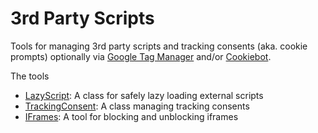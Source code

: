 # 3rd Party Scripts

Tools for managing 3rd party scripts and tracking consents (aka. cookie
prompts) optionally via [Google Tag
Manager](https://marketingplatform.google.com/about/tag-manager/) and/or [Cookiebot](https://www.cookiebot.com/).

The tools

-   [LazyScript](docs/lazy-script.md): A class for safely lazy loading external scripts
-   [TrackingConsent](docs/tracking-consent.md): A class managing tracking consents
-   [IFrames](docs/iframes.md): A tool for blocking and unblocking iframes
